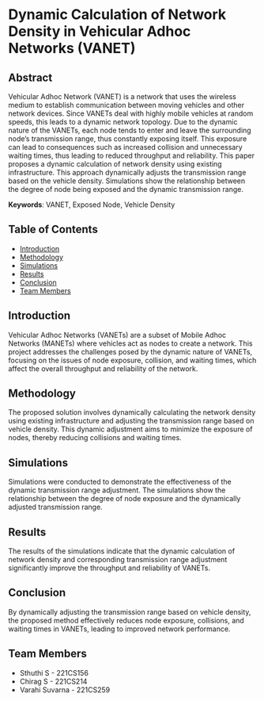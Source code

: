 # Dynamic Calculation of Network Density in Vehicular Adhoc Networks (VANET)

## Abstract

Vehicular Adhoc Network (VANET) is a network that uses the wireless medium to establish communication between moving vehicles and other network devices. Since VANETs deal with highly mobile vehicles at random speeds, this leads to a dynamic network topology. Due to the dynamic nature of the VANETs, each node tends to enter and leave the surrounding node’s transmission range, thus constantly exposing itself. This exposure can lead to consequences such as increased collision and unnecessary waiting times, thus leading to reduced throughput and reliability. This paper proposes a dynamic calculation of network density using existing infrastructure. This approach dynamically adjusts the transmission range based on the vehicle density. Simulations show the relationship between the degree of node being exposed and the dynamic transmission range.

**Keywords**: VANET, Exposed Node, Vehicle Density

## Table of Contents

- [Introduction](#introduction)
- [Methodology](#methodology)
- [Simulations](#simulations)
- [Results](#results)
- [Conclusion](#conclusion)
- [Team Members](#team-members)

## Introduction

Vehicular Adhoc Networks (VANETs) are a subset of Mobile Adhoc Networks (MANETs) where vehicles act as nodes to create a network. This project addresses the challenges posed by the dynamic nature of VANETs, focusing on the issues of node exposure, collision, and waiting times, which affect the overall throughput and reliability of the network.

## Methodology

The proposed solution involves dynamically calculating the network density using existing infrastructure and adjusting the transmission range based on vehicle density. This dynamic adjustment aims to minimize the exposure of nodes, thereby reducing collisions and waiting times.

## Simulations

Simulations were conducted to demonstrate the effectiveness of the dynamic transmission range adjustment. The simulations show the relationship between the degree of node exposure and the dynamically adjusted transmission range.

## Results

The results of the simulations indicate that the dynamic calculation of network density and corresponding transmission range adjustment significantly improve the throughput and reliability of VANETs.

## Conclusion

By dynamically adjusting the transmission range based on vehicle density, the proposed method effectively reduces node exposure, collisions, and waiting times in VANETs, leading to improved network performance.

## Team Members

- Sthuthi S - 221CS156
- Chirag S - 221CS214
- Varahi Suvarna - 221CS259


